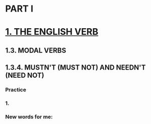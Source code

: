 # PART I
# [1. THE ENGLISH VERB](../1.README.md)
## 1.3. MODAL VERBS
## 1.3.4. MUSTN'T (MUST NOT) AND NEEDN'T (NEED NOT)
### Practice 
### 1.

### New words for me: